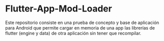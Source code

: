# Flutter-App-Mod-Loader
Este repositorio consiste en una prueba de concepto y base de aplicación para Android que permite cargar en memoria de una app las librerías de flutter (engine y data) de otra aplicación sin tener que recompilar.
